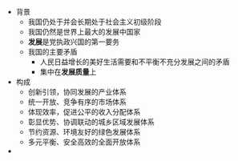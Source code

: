- 背景
	- 我国仍处于并会长期处于社会主义初级阶段
	- 我国仍然是世界上最大的发展中国家
	- **发展**是党执政兴国的第一要务
	- 我国的主要矛盾
		- 人民日益增长的美好生活需要和不平衡不充分发展之间的矛盾
		- 集中在**发展质量**上
- 构成
	- 创新引领，协同发展的产业体系
	- 统一开放、竞争有序的市场体系
	- 体现效率，促进公平的收入分配体系
	- 彰显优势、协调联动的城乡区域发展体系
	- 节约资源、环境友好的绿色发展体系
	- 多元平衡、安全高效的全面开放体系
-